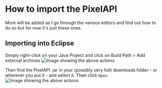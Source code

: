 # How to import the PixelAPI

More will be added as I go through the various editors and find out how to do so but for now it's just these ones.

## Importing into Eclipse
Simply right-click on your Java Project and click on Build Path > Add external archives
![Image showing the above actions](https://puu.sh/AsOEG/7cf7335012.png)

Then find the PixelAPI .jar in your (possibly very full) downloads folder - or wherever you put it - and select it. Then click `Open`.
![Image showing the above actions](https://puu.sh/AsOGm/fef6980859.png)
